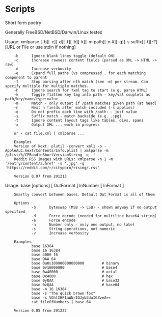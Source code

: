 # Scripts
Short form poetry

Generally FreeBSD/NetBSD/Darwin/Linux tested


Usage: xmlparse [-b][-c][-d][-f][-h][-k][-m path][-n #][-q][-s suffix][-t][-?] [URL or File or use stdin if nothing]

        -b      Ignore blank lines toggle (default ON)
        -c      Increase rawness content fields (parsed as XML -> HTML -> raw)
        -d      Increase verbosity
        -e      Expand full paths (vs compressed . for each matching component to parent
        -f      Stop parsing after nth match (see -m) per stream. Can specify multiple for multiple matches.
        -h      Ignore search for ?xml tag to start (e.g. parse HTML)
        -k      Toggle flatten key tag into path - key/val couplets as path/key/name/type:value
        -m      Match - only output if /path matches given path (at head)
        -n      Next n fields after match included (-s applies)
        -q      Do not prefix each line with /path: - just value
        -s      Suffix match - match backside (e.g. .jpg)
        -t      Ignore content layout tags like tables, divs, spans
        -x      Output XML ... work in progress

        or - cat file.xml | xmlparse ...

        Examples
        Version of kext: plutil -convert xml1 -o - AppleALC.kext/Contents/Info.plist | xmlparse -m /plist/%/CFBundleShortVersionString -q -f
        Reddit RSS images with URLs: xmlparse -n 1 -m '/entry/content/a.href' -s '.jpg' -q 'https://reddit.com/r/cityporn/rising/.rss'

        Version 0.07 from 201213


Usage: base [options] [ OutFormat ] InNumber [ InFormat ]

        Smartly convert between bases. Default Out Format is all of them

        Options
                -b      byteswap (MSB -> LSB) - shown anyway if no output specified
                -d      Force decode (needed for multiline base64 string)
                -e      Force encode
                -n      Number only - only one output, no label
                -s      String operations, not numeric
                -v      Increase verbosity

        Examples
                base 16384
                base 16 16384
                base 4000 16
                base QAA 64
                base 0u0u100000000000000        # binary
                base 0v10000000                 # base4
                base 0w40000                    # octal
                base 0x4000                     # hex
                base 0yQAA                      # base32
                base 0zQAA                      # base64
                base -n 16 16384
                base -s "The quick brown fox"
                base -s VGhlIHF1aWNrIGJyb3duIGZveA==
                cat fileOfNumbers | base 64

        Version 0.05 from 201222
